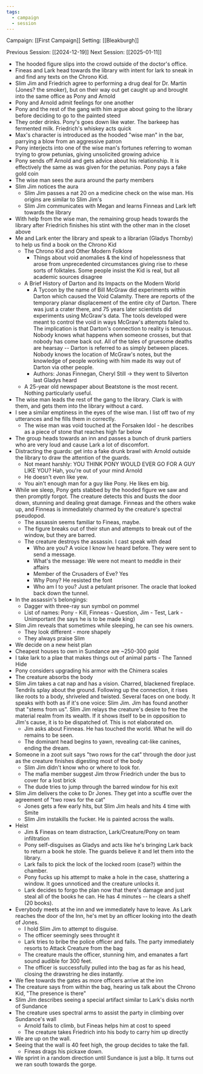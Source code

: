 ```yaml
---
tags:
  - campaign
  - session
---
```


Campaign: [[First Campaign]]
Setting: [[Bleakburgh]]

Previous Session: [[2024-12-19]]
Next Session: [[2025-01-11]]


- The hooded figure slips into the crowd outside of the doctor's office.
- Fineas and Lark head towards the library with intent for lark to sneak in and find any texts on the Chrono Kid.
- Slim Jim and Friedrich agree to performing a drug deal for Dr. Martin (Jones? the smoker), but on their way out get caught up and brought into the same office as Pony and Arnold
- Pony and Arnold admit feelings for one another
- Pony and the rest of the gang with him argue about going to the library before deciding to go to the painted steed
- They order drinks. Pony's goes down like water. The barkeep has fermented milk. Friedrich's whiskey acts quick
- Max's character is introduced as the hooded "wise man" in the bar, parrying a blow from an aggressive patron
- Pony interjects into one of the wise man's fortunes referring to woman trying to grow petunias, giving unsolicited growing advice
- Pony sends off Arnold and gets advice about his relationship. It is effectively the same as was given for the petunias. Pony pays a fake gold coin
- The wise man sees the aura around the party members
- Slim Jim notices the aura
	- Slim Jim passes a nat 20 on a medicine check on the wise man. His origins are similar to Slim Jim's
	- Slim Jim communicates with Megan and learns Finneas and Lark left towards the library
- With help from the wise man, the remaining group heads towards the library after Friedrich finishes his stint with the other man in the closet above
- Me and Lark enter the library and speak to a librarian (Gladys Thornby) to help us find a book on the Chrono Kid
	- The Chrono Kid and Other Modern Folklore
		- Things about void anomalies & the kind of hopelessness that arose from unprecedented circumstances giving rise to rhese sorts of folktales. Some people insist the Kid is real, but all academic sources disagree
	- A Brief History of Darton and its Impacts on the Modern World
		- A Tycoon by the name of Bill McGraw did experiments within Darton which caused the Void Calamity. There are reports of the temporary planar displacement of the entire city of Darton. There was just a crater there, and 75 years later scientists did experiments using McGraw's data. The tools developed were meant to control the void in ways McGraw's attempts failed to. The implication is that Darton's connection to reality is tenuous. Nobody knows what happens when someone crosses, but that nobody has come back out. All of the tales of gruesome deaths are hearsay -- Darton is referred to as simply between places. Nobody knows the location of McGraw's notes, but the knowledge of people working with him made its way out of Darton via other people.
		- Authors: Jonas Finnegan, Cheryl Still -> they went to Silverton last Gladys heard
	- A 25-year old newspaper about Beatstone is the most recent. Nothing particularly useful.
- The wise man leads the rest of the gang to the library. Clark is with them, and gets them into the library without a card.
- I see a similar emptiness in the eyes of the wise man. I list off two of my utterances and he fills them in correctly.
	- The wise man was void touched at the Forsaken Idol - he describes as a piece of stone that reaches high far below
- The group heads towards an inn and passes a bunch of drunk partiers who are very loud and cause Lark a lot of discomfort.
- Distracting the guards: get into a fake drunk brawl with Arnold outside the library to draw the attention of the guards.
	- Not meant harshly: YOU THINK PONY WOULD EVER GO FOR A GUY LIKE YOU? Hah, you're out of your mind Arnold
	- He doesn't even like yew.
	- You ain't enough man for a guy like Pony. He likes em big.
- While we sleep, Pony gets stabbed by the hooded figure we saw and then promptly forgot. The creature detects this and busts the door down, stunning and dealing great damage. Finneas and the others wake up, and Finneas is immediately charmed by the creature's spectral pseudopod.
	- The assassin seems familiar to Fineas, maybe.
	- The figure breaks out of their stun and attempts to break out of the window, but they are barred.
	- The creature destroys the assassin. I cast speak with dead
		- Who are you? A voice I know Ive heard before. They were sent to send a message.
		- What's the message: We were not meant to meddle in their affairs
		- Member of the Crusaders of Eve? Yes
		- Why Pony? He resisted the font
		- Who am I to you? Just a petulant prisoner. The oracle that looked back down the tunnel.
- In the assassin's belongings:
	- Dagger with three-ray sun symbol on pommel
	- List of names: Pony - Kill, Finneas - Question, Jim - Test, Lark - Unimportant (he says he is to be made king)
- Slim Jim reveals that sometimes while sleeping, he can see his owners.
	- They look different - more shapely
	- They always praise Slim
- We decide on a new heist plan
- Cheapest houses to own in Sundance are ~250-300 gold
- I take lark to a plae that makes things out of animal parts - The Tanned Hide
- Pony considers upgrading his armor with the Chimera scales
- The creature absorbs the body
- Slim Jim takes a cat nap and has a vision. Charred, blackened fireplace. Tendrils splay about the ground. Following up the connection, it rises like roots to a body, shriveled and twisted. Several faces on one body. It speaks with both as if it's one voice: Slim Jim. Jim has found another that "stems from us". Slim Jim relays the creature's desire to free the material realm from its wealth. If it shows itself to be in opposition to JIm's cause, it is to be dispatched of. This is not elaborated on.
	- Jim asks about Finneas. He has touched the world. What he will do remains to be seen.
	- The dominant head begins to yawn, revealing cat-like canines, ending the dream.
- Someone in a zoot suit says "two rows for the cat" through the door just as the creature finishes digesting most of the body
	- Slim Jim didn't know who or where to look for.
	- The mafia member suggest Jim throw Friedrich under the bus to cover for a lost brick
	- The dude tries to jump through the barred window for his exit
- Slim Jim delivers the coke to Dr Jones. They get into a scuffle over the agreement of "two rows for the cat"
	- Jones gets a few early hits, but Slim Jim heals and hits 4 time with Smite
	- Slim Jim instakills the fucker. He is painted across the walls.
- Heist
	- Jim & Fineas on team distraction, Lark/Creature/Pony on team infiltration
	- Pony self-disguises as Gladys and acts like he's bringing Lark back to return a book he stole. The guards believe it and let them into the library.
	- Lark fails to pick the lock of the locked room (case?) within the chamber.
	- Pony fucks up his attempt to make a hole in the case, shattering a window. It goes unnoticed and the creature unlocks it.
	- Lark decides to forgo the plan now that there's damage and just steal all of the books he can. He has 4 minutes -- he clears a shelf (20 books).
- Everybody meets at the inn and we immediately have to leave. As Lark reaches the door of the Inn, he's met by an officer looking into the death of Jones.
	- I hold Slim Jim to attempt to disguise.
	- The officer seemingly sees throught it
	- Lark tries to bribe the police officer and fails. The party immediately resorts to Attack Creature from the bag
	- The creature mauls the officer, stunning him, and emanates a fart sound audible for 300 feet.
	- The officer is successfully pulled into the bag as far as his head, closing the drawstring he dies instantly.
- We flee towards the gates as more officers arrive at the inn
- The creature says from within the bag, hearing us talk about the Chrono Kid, "The presence is there"
- Slim Jim describes seeing a special artifact similar to Lark's disks north of Sundance
- The creature uses spectral arms to assist the party in climbing over Sundance's wall
	- Arnold fails to climb, but Fineas helps him at cost to speed
	- The creature takes Friedrich into his body to carry him up directly
- We are up on the wall.
- Seeing that the wall is 40 feet high, the group decides to take the fall.
	- Fineas drags his pickaxe down.
- We sprint in a random direction until Sundance is just a blip. It turns out we ran south towards the gorge.